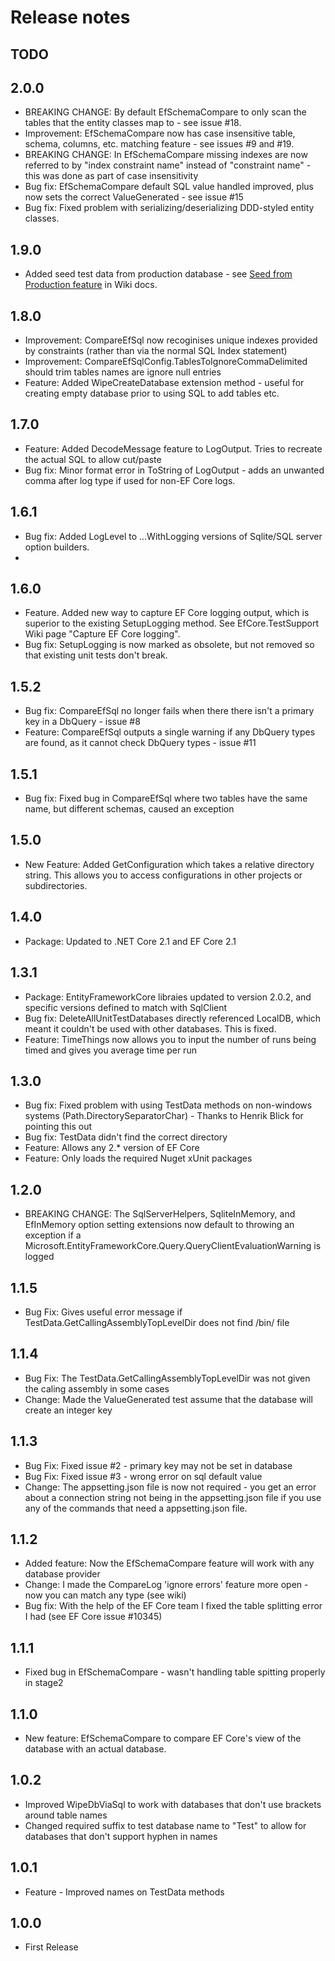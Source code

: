 # Release notes

## TODO


## 2.0.0

- BREAKING CHANGE: By default EfSchemaCompare to only scan the tables that the entity classes map to - see issue #18.
- Improvement: EfSchemaCompare now has case insensitive table, schema, columns, etc. matching feature - see issues #9 and #19.
- BREAKING CHANGE: In EfSchemaCompare missing indexes are now referred to by "index constraint name" instead of "constraint name" - this was done as part of case insensitivity 
- Bug fix: EfSchemaCompare default SQL value handled improved, plus now sets the correct ValueGenerated - see issue #15
- Bug fix: Fixed problem with serializing/deserializing DDD-styled entity classes.

## 1.9.0

- Added seed test data from production database - see [Seed from Production feature](https://github.com/JonPSmith/EfCore.TestSupport/wiki/Seed-from-Production-feature) in Wiki docs.

## 1.8.0
- Improvement: CompareEfSql now recoginises unique indexes provided by constraints (rather than via the normal SQL Index statement)
- Improvement: CompareEfSqlConfig.TablesToIgnoreCommaDelimited should trim tables names are ignore null entries
- Feature: Added WipeCreateDatabase extension method - useful for creating empty database prior to using SQL to add tables etc.

## 1.7.0
- Feature: Added DecodeMessage feature to LogOutput. Tries to recreate the actual SQL to allow cut/paste 
- Bug fix: Minor format error in ToString of LogOutput - adds an unwanted comma after log type if used for non-EF Core logs.

## 1.6.1 
- Bug fix: Added LogLevel to ...WithLogging versions of Sqlite/SQL server option builders.
- 
## 1.6.0
- Feature. Added new way to capture EF Core logging output, which is superior to the existing SetupLogging method. See EfCore.TestSupport Wiki page "Capture EF Core logging".
- Bug fix: SetupLogging is now marked as obsolete, but not removed so that existing unit tests don't break. 

## 1.5.2
- Bug fix: CompareEfSql no longer fails when there there isn't a primary key in a DbQuery - issue #8
- Feature: CompareEfSql outputs a single warning if any DbQuery types are found, as it cannot check DbQuery types - issue #11

## 1.5.1
- Bug fix: Fixed bug in CompareEfSql where two tables have the same name, but different schemas, caused an exception

## 1.5.0
- New Feature: Added GetConfiguration which takes a relative directory string. This allows you to access configurations in other projects or subdirectories.

## 1.4.0
- Package: Updated to .NET Core 2.1 and EF Core 2.1

## 1.3.1
- Package: EntityFrameworkCore libraies updated to version 2.0.2, and specific versions defined to match with SqlClient
- Bug fix: DeleteAllUnitTestDatabases directly referenced LocalDB, which meant it couldn't be used with other databases. This is fixed.
- Feature: TimeThings now allows you to input the number of runs being timed and gives you average time per run

## 1.3.0
- Bug fix: Fixed problem with using TestData methods on non-windows systems (Path.DirectorySeparatorChar) - Thanks to Henrik Blick for pointing this out
- Bug fix: TestData didn't find the correct directory
- Feature: Allows any 2.* version of EF Core
- Feature: Only loads the required Nuget xUnit packages

## 1.2.0

- BREAKING CHANGE: The SqlServerHelpers, SqliteInMemory, and EfInMemory option setting extensions now default to throwing an exception if a Microsoft.EntityFrameworkCore.Query.QueryClientEvaluationWarning is logged

## 1.1.5
- Bug Fix: Gives useful error message if TestData.GetCallingAssemblyTopLevelDir does not find /bin/ file

## 1.1.4
- Bug Fix: The TestData.GetCallingAssemblyTopLevelDir was not given the caling assembly in some cases
- Change: Made the ValueGenerated test assume that the database will create an integer key

## 1.1.3
- Bug Fix: Fixed issue #2 - primary key may not be set in database
- Bug Fix: Fixed issue #3 - wrong error on sql default value
- Change: The appsetting.json file is now not required - you get an error about a connection string not being in the appsetting.json file if you use any of the commands that need a appsetting.json file.

## 1.1.2
- Added feature: Now the EfSchemaCompare feature will work with any database provider
- Change: I made the CompareLog 'ignore errors' feature more open - now you can match any type (see wiki)
- Bug fix: With the help of the EF Core team I fixed the table splitting error I had (see EF Core issue #10345)

## 1.1.1
- Fixed bug in EfSchemaCompare - wasn't handling table spitting properly in stage2

## 1.1.0
- New feature: EfSchemaCompare to compare EF Core's view of the database with an actual database.

## 1.0.2
- Improved WipeDbViaSql to work with databases that don't use brackets around table names
- Changed required suffix to test database name to "Test" to allow for databases that don't support hyphen in names

## 1.0.1
- Feature - Improved names on TestData methods

## 1.0.0
- First Release







